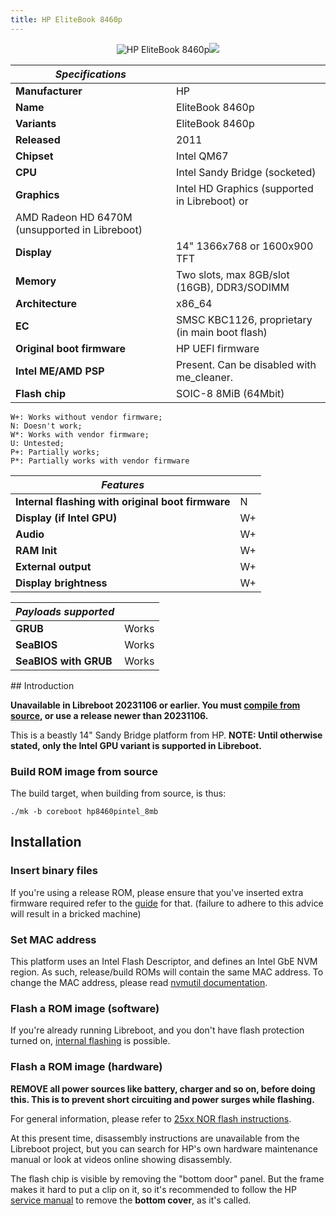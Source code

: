 ```yaml
---
title: HP EliteBook 8460p
---
```


<div class="specs">
<center>
<img tabindex=1 alt="HP EliteBook 8460p" class="p" src="https://av.libreboot.org/hp8460p/hp8460p.webp" /><span class="f"><img src="https://av.libreboot.org/hp8460p/hp8460p.webp" /></span>
</center>

| ***Specifications***       |                                                |
|----------------------------|------------------------------------------------|
| **Manufacturer**           | HP                                             |
| **Name**                   | EliteBook 8460p                                |
| **Variants**               | EliteBook 8460p                                |
| **Released**               | 2011                                           |
| **Chipset**                | Intel QM67                                     |
| **CPU**                    | Intel Sandy Bridge (socketed)                  |
| **Graphics**               | Intel HD Graphics (supported in Libreboot) or
                               AMD Radeon HD 6470M (unsupported in Libreboot) |
| **Display**                | 14" 1366x768 or 1600x900 TFT                   |
| **Memory**                 | Two slots, max 8GB/slot (16GB), DDR3/SODIMM    |
| **Architecture**           | x86_64                                         |
| **EC**                     | SMSC KBC1126, proprietary (in main boot flash) |
| **Original boot firmware** | HP UEFI firmware                               |
| **Intel ME/AMD PSP**       | Present. Can be disabled with me_cleaner.      |
| **Flash chip**             | SOIC-8 8MiB (64Mbit)                           |


```
W+: Works without vendor firmware;
N: Doesn't work;
W*: Works with vendor firmware;
U: Untested;
P+: Partially works;
P*: Partially works with vendor firmware
```

| ***Features***                                    |    |
|---------------------------------------------------|----|
| **Internal flashing with original boot firmware** | N  |
| **Display (if Intel GPU)**                        | W+ |
| **Audio**                                         | W+ |
| **RAM Init**                                      | W+ |
| **External output**                               | W+ |
| **Display brightness**                            | W+ |

| ***Payloads supported***  |           |
|---------------------------|-----------|
| **GRUB**                  | Works     |
| **SeaBIOS**               | Works     |
| **SeaBIOS with GRUB**     | Works     |
</div>
## Introduction

**Unavailable in Libreboot 20231106 or earlier. You must [compile from
source](../build/), or use a release newer than 20231106.**

This is a beastly 14" Sandy Bridge platform from HP.
**NOTE: Until otherwise stated, only the Intel GPU variant is supported in
Libreboot.**

### Build ROM image from source

The build target, when building from source, is thus:

	./mk -b coreboot hp8460pintel_8mb

## Installation

### Insert binary files

If you're using a release ROM, please ensure that you've inserted extra firmware
required refer to the [guide](../install/ivy_has_common) for that. (failure
to adhere to this advice will result in a bricked machine)

### Set MAC address

This platform uses an Intel Flash Descriptor, and defines an Intel GbE NVM
region. As such, release/build ROMs will contain the same MAC address. To
change the MAC address, please read [nvmutil documentation](../install/nvmutil).

### Flash a ROM image (software)

If you're already running Libreboot, and you don't have flash protection
turned on, [internal flashing](../install/) is possible.

### Flash a ROM image (hardware)

**REMOVE all power sources like battery, charger and so on, before doing this.
This is to prevent short circuiting and power surges while flashing.**

For general information, please refer to [25xx NOR flash
instructions](../install/spi).

At this present time, disassembly instructions are unavailable from the
Libreboot project, but you can search for HP's own hardware maintenance manual
or look at videos online showing disassembly.

The flash chip is visible by removing the "bottom door" panel. But the
frame makes it hard to put a clip on it, so it's recommended to follow the
HP [service manual](https://h10032.www1.hp.com/ctg/Manual/c03015458.pdf)
to remove the **bottom cover**, as it's called.

